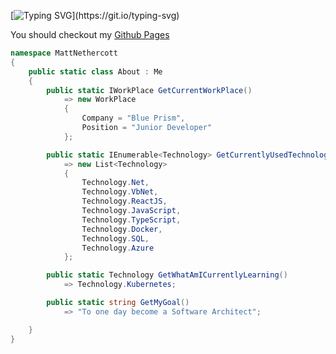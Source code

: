 [![Typing SVG](https://readme-typing-svg.demolab.com/?lines=Hi+I'm+Matt!)](https://git.io/typing-svg)

You should checkout my [Github Pages](https://mattncott.github.io/)

```c#
namespace MattNethercott
{
    public static class About : Me
    {
        public static IWorkPlace GetCurrentWorkPlace()
            => new WorkPlace
            {
                Company = "Blue Prism",
                Position = "Junior Developer"
            };

        public static IEnumerable<Technology> GetCurrentlyUsedTechnologies()
            => new List<Technology>
            {
                Technology.Net,
                Technology.VbNet,
                Technology.ReactJS,
                Technology.JavaScript,
                Technology.TypeScript,
                Technology.Docker,
                Technology.SQL,
                Technology.Azure
            };

        public static Technology GetWhatAmICurrentlyLearning()
            => Technology.Kubernetes;

        public static string GetMyGoal()
            => "To one day become a Software Architect";

    }
}
```

<!--
**mattncott/mattncott** is a ✨ _special_ ✨ repository because its `README.md` (this file) appears on your GitHub profile.

Here are some ideas to get you started:

- 🔭 I’m currently working on ...
- 🌱 I’m currently learning ...
- 👯 I’m looking to collaborate on ...
- 🤔 I’m looking for help with ...
- 💬 Ask me about ...
- 📫 How to reach me: ...
- 😄 Pronouns: ...
- ⚡ Fun fact: ...
-->
